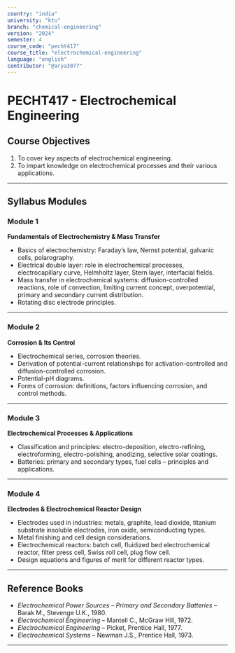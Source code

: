 ```yaml
---
country: "india"
university: "ktu"
branch: "chemical-engineering"
version: "2024"
semester: 4
course_code: "pecht417"
course_title: "electrochemical-engineering"
language: "english"
contributor: "@arya3077"
---
```


# PECHT417 - Electrochemical Engineering

## Course Objectives

1. To cover key aspects of electrochemical engineering.  
2. To impart knowledge on electrochemical processes and their various applications.  

---

## Syllabus Modules

### Module 1
**Fundamentals of Electrochemistry & Mass Transfer**  
- Basics of electrochemistry: Faraday’s law, Nernst potential, galvanic cells, polarography.  
- Electrical double layer: role in electrochemical processes, electrocapillary curve, Helmholtz layer, Stern layer, interfacial fields.  
- Mass transfer in electrochemical systems: diffusion-controlled reactions, role of convection, limiting current concept, overpotential, primary and secondary current distribution.  
- Rotating disc electrode principles.  

---

### Module 2
**Corrosion & Its Control**  
- Electrochemical series, corrosion theories.  
- Derivation of potential-current relationships for activation-controlled and diffusion-controlled corrosion.  
- Potential-pH diagrams.  
- Forms of corrosion: definitions, factors influencing corrosion, and control methods.  

---

### Module 3
**Electrochemical Processes & Applications**  
- Classification and principles: electro-deposition, electro-refining, electroforming, electro-polishing, anodizing, selective solar coatings.  
- Batteries: primary and secondary types, fuel cells – principles and applications.  

---

### Module 4
**Electrodes & Electrochemical Reactor Design**  
- Electrodes used in industries: metals, graphite, lead dioxide, titanium substrate insoluble electrodes, iron oxide, semiconducting types.  
- Metal finishing and cell design considerations.  
- Electrochemical reactors: batch cell, fluidized bed electrochemical reactor, filter press cell, Swiss roll cell, plug flow cell.  
- Design equations and figures of merit for different reactor types.  

---

## Reference Books

- *Electrochemical Power Sources – Primary and Secondary Batteries* – Barak M., Stevenge U.K., 1980.  
- *Electrochemical Engineering* – Mantell C., McGraw Hill, 1972.  
- *Electrochemical Engineering* – Picket, Prentice Hall, 1977.  
- *Electrochemical Systems* – Newman J.S., Prentice Hall, 1973.  

---
